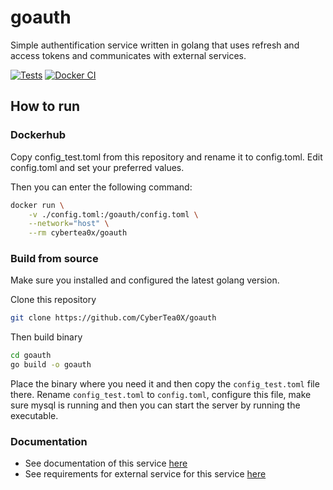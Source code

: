 # goauth

Simple authentification service written in golang that uses refresh and access tokens and communicates with external services.

[![Tests](https://github.com/CyberTea0X/goauth/actions/workflows/tests.yml/badge.svg)](https://github.com/CyberTea0X/goauth/actions/workflows/tests.yml)
[![Docker CI](https://github.com/CyberTea0X/goauth/actions/workflows/docker-image.yml/badge.svg)](https://github.com/CyberTea0X/goauth/actions/workflows/docker-image.yml)


## How to run

### Dockerhub

Copy config_test.toml from this repository and rename it to config.toml.
Edit config.toml and set your preferred values.

Then you can enter the following command:

```bash
docker run \
    -v ./config.toml:/goauth/config.toml \
    --network="host" \
    --rm cybertea0x/goauth
```

### Build from source

Make sure you installed and configured the latest golang version.

Clone this repository

```bash
git clone https://github.com/CyberTea0X/goauth
```

Then build binary

```bash
cd goauth
go build -o goauth
```

Place the binary where you need it and then copy the `config_test.toml` file there.
Rename `config_test.toml` to `config.toml`, configure this file, make sure mysql is running
and then you can start the server by running the executable.

### Documentation

 - See documentation of this service [here](https://cybertea0x.github.io/goauth/openapi.html)
 - See requirements for external service for this service [here](https://cybertea0x.github.io/goauth/external.html)
